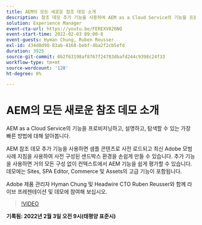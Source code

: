 ```yaml
---
title: AEM의 모든 새로운 참조 데모 소개
description: 참조 데모 추가 기능을 사용하여 AEM as a Cloud Service의 기능을 프로비저닝하고, 설명하고, 탐색할 수 있는 가장 빠른 방법에 대해 알아봅니다.
solution: Experience Manager
event-cta-url: https://youtu.be/FEREXV826NQ
event-start-time: 2022-02-03 09:00-8
event-guests: Hyman Chung, Ruben Reusser
exl-id: 434d0d98-83ab-4168-bebf-4ba2f2cb5efd
duration: 3925
source-git-commit: 0b2f63198af8767f24783dbafd244c9398c24f33
workflow-type: tm+mt
source-wordcount: '128'
ht-degree: 0%

---
```


# AEM의 모든 새로운 참조 데모 소개

AEM as a Cloud Service의 기능을 프로비저닝하고, 설명하고, 탐색할 수 있는 가장 빠른 방법에 대해 알아봅니다.

AEM 참조 데모 추가 기능을 사용하면 샘플 콘텐츠로 사전 로드되고 최신 Adobe 모범 사례 지침을 사용하여 사전 구성된 샌드박스 환경을 손쉽게 만들 수 있습니다. 추가 기능을 사용하면 거의 모든 구성 없이 컨텍스트에서 AEM 기능을 쉽게 평가할 수 있습니다. 데모에는 Sites, SPA Editor, Commerce 및 Assets의 고급 기능이 포함됩니다.

Adobe 제품 관리자 Hyman Chung 및 Headwire CTO Ruben Reusser와 함께 라이브 프레젠테이션 및 데모에 참여해 보십시오.

>[!VIDEO](https://video.tv.adobe.com/v/340236/?quality=12&learn=on)

**기록됨: 2022년 2월 3일 오전 9시(태평양 표준시)**

